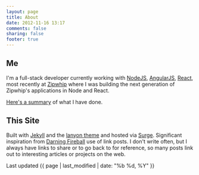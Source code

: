 ```yaml
---
layout: page
title: About
date: 2012-11-16 13:17
comments: false
sharing: false
footer: true
---
```


## Me

I'm a full-stack developer currently working with [NodeJS](http://nodejs.org), [AngularJS](http://angularjs.org), [React](http://facebook.github.io/react/), most recently at [Zipwhip](http://www.zipwhip.com) where I was building the next generation of Zipwhip's applications in Node and React.

[Here's a summary](/resume/) of what I have done.


## This Site

Built with [Jekyll](https://jekyllrb.com) and the [lanyon theme](http://lanyon.getpoole.com) and hosted via [Surge](https://surge.sh). Significant inspiration from [Darning Fireball](http://daringfireball.net) use of link posts. I don't write often, but I always have links to share or to go back to for reference, so many posts link out to interesting articles or projects on the web.

<span class="muted">Last updated {{ page | last_modified | date: "%b %d, %Y" }}</span>
